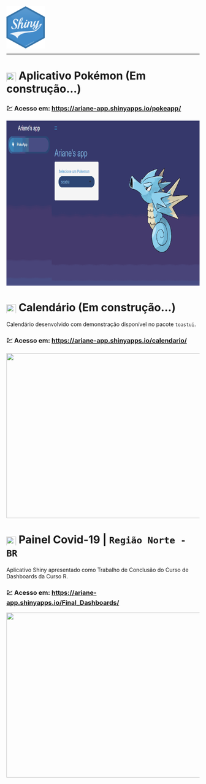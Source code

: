 <img align="center" alt="" width="100" height="110" src="https://raw.githubusercontent.com/rstudio/shiny/main/man/figures/logo.png">

<hr>

# <img align="center" alt="" width="25" height="25" src="https://emojipedia-us.s3.dualstack.us-west-1.amazonaws.com/thumbs/160/whatsapp/116/white-medium-star_2b50.png">  Aplicativo Pokémon (Em construção...)
### 💹 Acesso em: https://ariane-app.shinyapps.io/pokeapp/
<img align="center" alt="" width="850" height="430" src="https://raw.githubusercontent.com/a-hayana/poke-app/main/view.gif">

<br>

# <img align="center" alt="" width="25" height="25" src="https://emojipedia-us.s3.dualstack.us-west-1.amazonaws.com/thumbs/160/whatsapp/116/white-medium-star_2b50.png"> Calendário (Em construção...)
Calendário desenvolvido com demonstração disponível no pacote `toastui`. 
### 💹 Acesso em: https://ariane-app.shinyapps.io/calendario/
<img align="center" alt="" width="850" height="430" src="https://raw.githubusercontent.com/a-hayana/shiny-apps/main/view_calender.gif">

<br>

# <img align="center" alt="" width="25" height="25" src="https://emojipedia-us.s3.dualstack.us-west-1.amazonaws.com/thumbs/160/whatsapp/116/white-medium-star_2b50.png"> Painel Covid-19 | `Região Norte - BR`

Aplicativo Shiny apresentado como Trabalho de Conclusão do Curso de Dashboards da Curso R.

### 💹 Acesso em: https://ariane-app.shinyapps.io/Final_Dashboards/
<img align="center" alt="" width="850" height="430" src="https://ariane-hayana.netlify.app/img/works/Shiny-Work.jpg">
